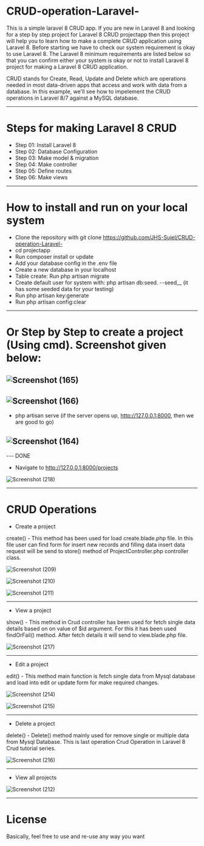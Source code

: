 # CRUD-operation-Laravel-

This is a simple laravel 8 CRUD app.
If you are new in Laravel 8 and looking for a step by step project for Laravel 8 CRUD projectapp 
then this project will help you to learn how to make a complete CRUD application using Laravel 8. 
Before starting we have to check our system requirement is okay to use Laravel 8. 
The Laravel 8 minimum requirements are listed below so that you can confirm 
either your system is okay or not to install Laravel 8 project for making a Laravel 8 CRUD application.

CRUD stands for Create, Read, Update and Delete which are operations needed in most data-driven apps that access and work with data from a database. 
In this example, we'll see how to impelement the CRUD operations in Laravel 8/7 against a MySQL database.


---


# Steps for making Laravel 8 CRUD

- Step 01: Install Laravel 8
- Step 02: Database Configuration
- Step 03: Make model & migration
- Step 04: Make controller
- Step 05: Define routes
- Step 06: Make views


---



# How to install and run on your local system

- Clone the repository with git clone https://github.com/JHS-Sujel/CRUD-operation-Laravel-
- cd projectapp
- Run composer install or update 
- Add your database config in the .env file
- Create a new database in your localhost 
- Table create: Run php artisan migrate
- Create default user for system with: php artisan db:seed.    --seed__ (it has some seeded data for your testing)
- Run php artisan key:generate
- Run php artisan config:clear

---

# Or Step by Step to create a project (Using cmd). Screenshot given below:

![Screenshot (165)](https://user-images.githubusercontent.com/73945266/104888746-5bcc9500-5997-11eb-8519-77ca5e5f7cb2.png)
---

![Screenshot (166)](https://user-images.githubusercontent.com/73945266/104888884-933b4180-5997-11eb-849d-308ad4d23de2.png)
---

- php artisan serve (if the server opens up, http://127.0.0.1:8000,  then we are good to go)

![Screenshot (164)](https://user-images.githubusercontent.com/73945266/104888559-19a35380-5997-11eb-813b-a60512b9ccf5.png)
---

--- DONE


- Navigate to http://127.0.0.1:8000/projects

![Screenshot (218)](https://user-images.githubusercontent.com/73945266/105503475-d4618780-5cf0-11eb-964d-ed70740af31c.png)



---


# CRUD Operations

- Create a project

create() - This method has been used for load create.blade.php file. In this file user can find form for insert new records and 
filling data insert data request will be send to store() method of ProjectController.php controller class.

![Screenshot (209)](https://user-images.githubusercontent.com/73945266/105503224-88164780-5cf0-11eb-8e57-a2fa2f8ad7eb.png) 

![Screenshot (210)](https://user-images.githubusercontent.com/73945266/105503227-88aede00-5cf0-11eb-8a01-89cbd7e1ba12.png)

![Screenshot (211)](https://user-images.githubusercontent.com/73945266/105503236-89477480-5cf0-11eb-8046-54d44cb04a06.png)

---

- View a project

show() - This method in Crud controller has been used for fetch single data details based on on value of $id argument. 
For this it has been used findOrFail() method. After fetch details it will send to view.blade.php file.

![Screenshot (217)](https://user-images.githubusercontent.com/73945266/105503222-86e51a80-5cf0-11eb-817a-06f0d5531c92.png)

---

- Edit a project

edit() - This method main function is fetch single data from Mysql database and load into edit or update form for make required changes.

![Screenshot (214)](https://user-images.githubusercontent.com/73945266/105503246-8b113800-5cf0-11eb-9c83-773f59f5a412.png)

![Screenshot (215)](https://user-images.githubusercontent.com/73945266/105503210-83ea2a00-5cf0-11eb-9d9b-a01a298da03a.png)

---

- Delete a project

delete() - Delete() method mainly used for remove single or multiple data from Mysql Database. This is last operation Crud Operation in Laravel 8 Crud tutorial series.

![Screenshot (216)](https://user-images.githubusercontent.com/73945266/105503219-864c8400-5cf0-11eb-8246-4a6cb21a9271.png)

---

- View all projects

![Screenshot (212)](https://user-images.githubusercontent.com/73945266/105503239-89e00b00-5cf0-11eb-8c66-dd516bf23873.png)

---


# License

Basically, feel free to use and re-use any way you want


